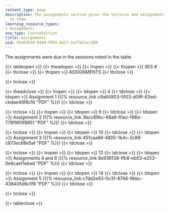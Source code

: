 ```yaml
---
content_type: page
description: The assignments section gives the lectures and assignments corresponding
  to them.
learning_resource_types:
- Assignments
ocw_type: CourseSection
title: Assignments
uid: 92e6f619-9440-f9fd-de1f-2affb51ec269
---
```


The assignments were due in the sessions noted in the table.

{{< tableopen >}}
{{< theadopen >}}
{{< tropen >}}
{{< thopen >}}
SES #
{{< thclose >}}
{{< thopen >}}
ASSIGNMENTS
{{< thclose >}}

{{< trclose >}}

{{< theadclose >}}
{{< tropen >}}
{{< tdopen >}}
4
{{< tdclose >}}
{{< tdopen >}}
Assignment 1 ({{% resource_link c9a64903-5f03-d09f-63ed-cbdae44f8c16 "PDF" %}})
{{< tdclose >}}

{{< trclose >}}
{{< tropen >}}
{{< tdopen >}}
9
{{< tdclose >}}
{{< tdopen >}}
Assignment 2 ({{% resource_link 3bcc89bc-68a9-f0ec-f68d-778f960f8851 "PDF" %}})
{{< tdclose >}}

{{< trclose >}}
{{< tropen >}}
{{< tdopen >}}
10
{{< tdclose >}}
{{< tdopen >}}
Assignment 3 ({{% resource_link 451caa88-4805-1b4c-2c88-c873ec68e5af "PDF" %}})
{{< tdclose >}}

{{< trclose >}}
{{< tropen >}}
{{< tdopen >}}
12
{{< tdclose >}}
{{< tdopen >}}
Assignments 4 and 6 ({{% resource_link 8e936138-ffb8-eb53-e253-0e6caef1ebed "PDF" %}})
{{< tdclose >}}

{{< trclose >}}
{{< tropen >}}
{{< tdopen >}}
14
{{< tdclose >}}
{{< tdopen >}}
Assignment 5 ({{% resource_link c7dd2e93-0c31-8766-9bbc-438405d6c1f8 "PDF" %}})
{{< tdclose >}}

{{< trclose >}}

{{< tableclose >}}